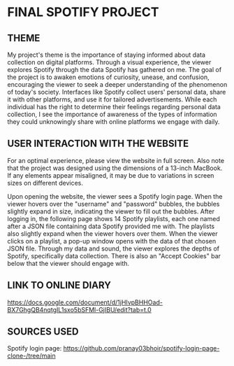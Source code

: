 # FINAL SPOTIFY PROJECT

## THEME
My project's theme is the importance of staying informed about data collection on digital platforms. Through a visual experience, the viewer explores Spotify through the data Spotify has gathered on me. The goal of the project is to awaken emotions of curiosity, unease, and confusion, encouraging the viewer to seek a deeper understanding of the phenomenon of today's society. Interfaces like Spotify collect users' personal data, share it with other platforms, and use it for tailored advertisements. While each individual has the right to determine their feelings regarding personal data collection, I see the importance of awareness of the types of information they could unknowingly share with online platforms we engage with daily. 

## USER INTERACTION WITH THE WEBSITE
For an optimal experience, please view the website in full screen. Also note that the project was designed using the dimensions of a 13-inch MacBook. If any elements appear misaligned, it may be due to variations in screen sizes on different devices. 

Upon opening the website, the viewer sees a Spotify login page. When the viewer hovers over the "username" and "password" bubbles, the bubbles slightly expand in size, indicating the viewer to fill out the bubbles. After logging in, the following page shows 14 Spotify playlists, each one named after a JSON file containing data Spotify provided me with. The playlists also slightly expand when the viewer hovers over them. When the viewer clicks on a playlist, a pop-up window opens with the data of that chosen JSON file. Through my data and sound, the viewer explores the depths of Spotify, specifically data collection. There is also an "Accept Cookies" bar below that the viewer should engage with. 

## LINK TO ONLINE DIARY
https://docs.google.com/document/d/1jHIvpBHHOad-BX7GhgQB4nqtgIL1sxo5bSFMl-GjIBU/edit?tab=t.0

## SOURCES USED
Spotify login page: https://github.com/pranay03bhoir/spotify-login-page-clone-/tree/main